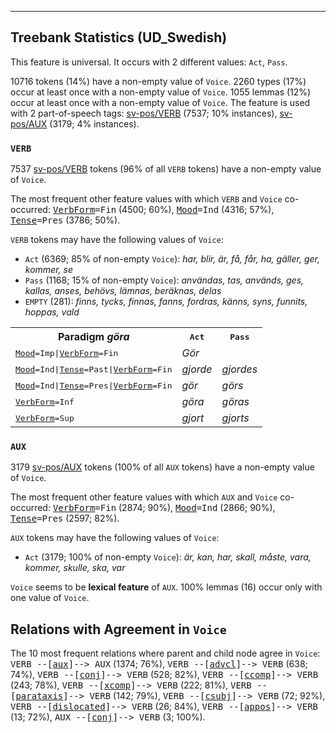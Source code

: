 

--------------------------------------------------------------------------------

## Treebank Statistics (UD_Swedish)

This feature is universal.
It occurs with 2 different values: `Act`, `Pass`.

10716 tokens (14%) have a non-empty value of `Voice`.
2260 types (17%) occur at least once with a non-empty value of `Voice`.
1055 lemmas (12%) occur at least once with a non-empty value of `Voice`.
The feature is used with 2 part-of-speech tags: [sv-pos/VERB]() (7537; 10% instances), [sv-pos/AUX]() (3179; 4% instances).

### `VERB`

7537 [sv-pos/VERB]() tokens (96% of all `VERB` tokens) have a non-empty value of `Voice`.

The most frequent other feature values with which `VERB` and `Voice` co-occurred: <tt><a href="VerbForm.html">VerbForm</a>=Fin</tt> (4500; 60%), <tt><a href="Mood.html">Mood</a>=Ind</tt> (4316; 57%), <tt><a href="Tense.html">Tense</a>=Pres</tt> (3786; 50%).

`VERB` tokens may have the following values of `Voice`:

* `Act` (6369; 85% of non-empty `Voice`): <em>har, blir, är, få, får, ha, gäller, ger, kommer, se</em>
* `Pass` (1168; 15% of non-empty `Voice`): <em>användas, tas, används, ges, kallas, anses, behövs, lämnas, beräknas, delas</em>
* `EMPTY` (281): <em>finns, tycks, finnas, fanns, fordras, känns, syns, funnits, hoppas, vald</em>

<table>
  <tr><th>Paradigm <i>göra</i></th><th><tt>Act</tt></th><th><tt>Pass</tt></th></tr>
  <tr><td><tt><a href="Mood.html">Mood</a>=Imp|<a href="VerbForm.html">VerbForm</a>=Fin</tt></td><td><em>Gör</em></td><td></td></tr>
  <tr><td><tt><a href="Mood.html">Mood</a>=Ind|<a href="Tense.html">Tense</a>=Past|<a href="VerbForm.html">VerbForm</a>=Fin</tt></td><td><em>gjorde</em></td><td><em>gjordes</em></td></tr>
  <tr><td><tt><a href="Mood.html">Mood</a>=Ind|<a href="Tense.html">Tense</a>=Pres|<a href="VerbForm.html">VerbForm</a>=Fin</tt></td><td><em>gör</em></td><td><em>görs</em></td></tr>
  <tr><td><tt><a href="VerbForm.html">VerbForm</a>=Inf</tt></td><td><em>göra</em></td><td><em>göras</em></td></tr>
  <tr><td><tt><a href="VerbForm.html">VerbForm</a>=Sup</tt></td><td><em>gjort</em></td><td><em>gjorts</em></td></tr>
</table>

### `AUX`

3179 [sv-pos/AUX]() tokens (100% of all `AUX` tokens) have a non-empty value of `Voice`.

The most frequent other feature values with which `AUX` and `Voice` co-occurred: <tt><a href="VerbForm.html">VerbForm</a>=Fin</tt> (2874; 90%), <tt><a href="Mood.html">Mood</a>=Ind</tt> (2866; 90%), <tt><a href="Tense.html">Tense</a>=Pres</tt> (2597; 82%).

`AUX` tokens may have the following values of `Voice`:

* `Act` (3179; 100% of non-empty `Voice`): <em>är, kan, har, skall, måste, vara, kommer, skulle, ska, var</em>

`Voice` seems to be **lexical feature** of `AUX`. 100% lemmas (16) occur only with one value of `Voice`.

## Relations with Agreement in `Voice`

The 10 most frequent relations where parent and child node agree in `Voice`:
<tt>VERB --[<a href="../dep/aux.html">aux</a>]--> AUX</tt> (1374; 76%),
<tt>VERB --[<a href="../dep/advcl.html">advcl</a>]--> VERB</tt> (638; 74%),
<tt>VERB --[<a href="../dep/conj.html">conj</a>]--> VERB</tt> (528; 82%),
<tt>VERB --[<a href="../dep/ccomp.html">ccomp</a>]--> VERB</tt> (243; 78%),
<tt>VERB --[<a href="../dep/xcomp.html">xcomp</a>]--> VERB</tt> (222; 81%),
<tt>VERB --[<a href="../dep/parataxis.html">parataxis</a>]--> VERB</tt> (142; 79%),
<tt>VERB --[<a href="../dep/csubj.html">csubj</a>]--> VERB</tt> (72; 92%),
<tt>VERB --[<a href="../dep/dislocated.html">dislocated</a>]--> VERB</tt> (26; 84%),
<tt>VERB --[<a href="../dep/appos.html">appos</a>]--> VERB</tt> (13; 72%),
<tt>AUX --[<a href="../dep/conj.html">conj</a>]--> VERB</tt> (3; 100%).


